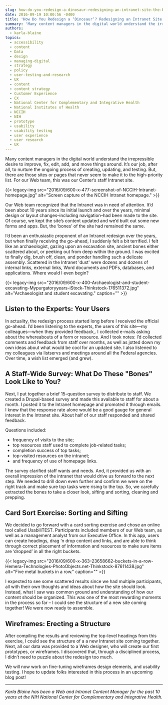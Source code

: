 ```yaml
---
slug: how-do-you-redesign-a-dinosaur-redesigning-an-intranet-site-the-beginning-stages
date: 2016-09-19 10:00:56 -0400
title: 'How Do You Redesign a ‘Dinosaur’? Redesigning an Intranet Site: the Beginning Stages'
summary: 'Many content managers in the digital world understand the irrepressible desire to improve, fix, edit, add, and move things around. Indeed, it’s our job to nurture this ongoing process to create, update, test, update again. And, repeat! But, what about those sites or pages that seem to never crawl up to the &lsquo;high-priority’ list and'
authors:
  - karla-blaine
topics:
  - accessibility
  - content
  - Data
  - design
  - managing-digital
  - strategy
  - policy
  - user-testing-and-research
  - UX
  - content
  - content strategy
  - Customer Experience
  - CX
  - National Center for Complementary and Integrative Health
  - National Institutes of Health
  - NCCIH
  - NIH
  - prototype
  - usability
  - usability testing
  - user experience
  - user research
  - UX
---
```


Many content managers in the digital world understand the irrepressible desire to improve, fix, edit, add, and move things around. It’s our job, after all, to nurture the ongoing process of creating, updating, and testing. But, there are those sites or pages that never seem to make it to the high-priority list. For our Web team, this was our Center’s staff Intranet site.

{{< legacy-img src="2016/09/600-x-477-screenshot-of-NCCIH-Intranet-homepage.jpg" alt="Screen capture of the NCCIH Intranet homepage." >}}

Our Web team recognized that the Intranet was in need of attention. It’d been about 10 years since its initial launch and over the years, minimal design or layout changes&#8211;including navigation&#8211;had been made to the site. Of course, we kept the site’s content updated and we’d built out some new forms and apps. But, the ‘bones’ of the site had remained the same. 

I’d been an enthusiastic proponent of an Intranet redesign over the years, but when finally receiving the go-ahead, I suddenly felt a bit terrified. I felt like an archaeologist, gazing upon an excavation site, ancient bones either scattered about, or peeking out from deep within the ground. I was excited to finally dig, brush off, clean, and ponder handling such a delicate assembly. Scattered in the Intranet 'dust' were dozens and dozens of internal links, external links, Word documents and PDFs, databases, and applications. Where would I even begin? 

{{< legacy-img src="2016/09/600-x-400-Archaeologist-and-student-excavating-Mypurgatoryyears-iStock-Thinkstock-176511372.jpg" alt="Archaeologist and student excavating." caption="" >}} 

## Listen to the Experts: Your Users

In actuality, the redesign process started long before I received the official go-ahead. I’d been listening to the experts, the users of this site—my colleagues—when they provided feedback,. I collected e-mails asking about the whereabouts of a form or resource. And I took notes: I’d collected comments and feedback from staff over months, as well as jotted down my own ideas about what would be cool for an updated site. I also listened to my colleagues via listservs and meetings around all the Federal agencies. Over time, a wish list emerged (and grew).

## A Staff-Wide Survey: What Do These "Bones" Look Like to You?

Next, I put together a brief 15-question survey to distribute to staff. We created a Drupal-based survey and made this available to staff for about a month. I posted it to the Intranet homepage and promoted it through emails. I knew that the response rate alone would be a good gauge for general interest in the Intranet site. About half of our staff responded and shared feedback.

Questions included:

- frequency of visits to the site;
- top resources staff used to complete job-related tasks;
- completion success of top tasks;
- top-visited resources on the intranet;
- and frequency of use of homepage links.

The survey clarified staff wants and needs. And, it provided us with an overall impression of the intranet that would drive us forward to the next step. We needed to drill down even further and confirm we were on the right track and make sure top tasks were rising to the top. So, we carefully extracted the bones to take a closer look, sifting and sorting, cleaning and prepping.

## Card Sort Exercise: Sorting and Sifting

We decided to go forward with a card sorting exercise and chose an online tool called UsabiliTEST. Participants included members of our Web team, as well as a management analyst from our Executive Office. In this app, users can create headings, drag ‘n drop content and links, and are able to think through correct placement of information and resources to make sure items are ‘dropped’ in all the right buckets.

{{< legacy-img src="2016/09/600-x-363-23658662-buckets-in-a-row-Hemera-Technologies-PhotoObjects.net-Thinkstock-87611438.jpg" alt="Five metal buckets in a row." caption="" >}} 

I expected to see some scattered results since we had multiple participants, all with their own thoughts and ideas about how the site should look. Instead, what I saw was common ground and understanding of how our content should be organized. This was one of the most rewarding moments in the process so far &#8211; I could see the structure of a new site coming together! We were now ready to assemble.

## Wireframes: Erecting a Structure

After compiling the results and reviewing the top-level headings from this exercise, I could see the structure of a a new Intranet site coming together. Next, all our data was provided to a Web designer, who will create our first prototypes, or wireframes. I discovered that, through a disciplined process,  I didn’t need to puzzle about the redesign too much. 

We will now work on fine-tuning wireframes design elements, and  usability testing. I hope to update folks interested in this process in an upcoming blog post! 

---
_Karla Blaine has been a Web and Intranet Content Manager for the past 10 years at the NIH National Center for Complementary and Integrative Health._

